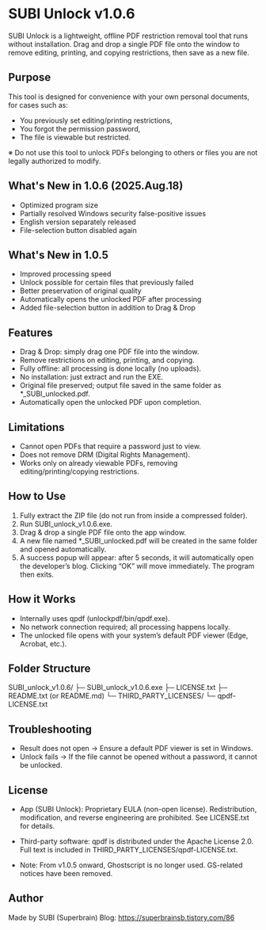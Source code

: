 SUBI Unlock v1.0.6
==================

SUBI Unlock is a lightweight, offline PDF restriction removal tool that runs without installation.
Drag and drop a single PDF file onto the window to remove editing, printing, and copying restrictions, then save as a new file.

Purpose
-------
This tool is designed for convenience with your own personal documents, for cases such as:
- You previously set editing/printing restrictions,
- You forgot the permission password,
- The file is viewable but restricted.

※ Do not use this tool to unlock PDFs belonging to others or files you are not legally authorized to modify.

What's New in 1.0.6 (2025.Aug.18)
---------------------------------
- Optimized program size
- Partially resolved Windows security false-positive issues
- English version separately released
- File-selection button disabled again

What's New in 1.0.5
-------------------
- Improved processing speed
- Unlock possible for certain files that previously failed
- Better preservation of original quality
- Automatically opens the unlocked PDF after processing
- Added file-selection button in addition to Drag & Drop

Features
--------
- Drag & Drop: simply drag one PDF file into the window.
- Remove restrictions on editing, printing, and copying.
- Fully offline: all processing is done locally (no uploads).
- No installation: just extract and run the EXE.
- Original file preserved; output file saved in the same folder as *_SUBI_unlocked.pdf.
- Automatically open the unlocked PDF upon completion.

Limitations
-----------
- Cannot open PDFs that require a password just to view.
- Does not remove DRM (Digital Rights Management).
- Works only on already viewable PDFs, removing editing/printing/copying restrictions.

How to Use
----------
1. Fully extract the ZIP file (do not run from inside a compressed folder).
2. Run SUBI_unlock_v1.0.6.exe.
3. Drag & drop a single PDF file onto the app window.
4. A new file named *_SUBI_unlocked.pdf will be created in the same folder and opened automatically.
5. A success popup will appear: after 5 seconds, it will automatically open the developer’s blog. Clicking “OK” will move immediately. The program then exits.

How it Works
------------
- Internally uses qpdf (unlockpdf/bin/qpdf.exe).
- No network connection required; all processing happens locally.
- The unlocked file opens with your system’s default PDF viewer (Edge, Acrobat, etc.).

Folder Structure
----------------
SUBI_unlock_v1.0.6/
├─ SUBI_unlock_v1.0.6.exe
├─ LICENSE.txt
├─ README.txt (or README.md)
└─ THIRD_PARTY_LICENSES/
   └─ qpdf-LICENSE.txt

Troubleshooting
---------------
- Result does not open → Ensure a default PDF viewer is set in Windows.
- Unlock fails → If the file cannot be opened without a password, it cannot be unlocked.

License
-------
- App (SUBI Unlock): Proprietary EULA (non-open license).
  Redistribution, modification, and reverse engineering are prohibited.
  See LICENSE.txt for details.

- Third-party software: qpdf is distributed under the Apache License 2.0.
  Full text is included in THIRD_PARTY_LICENSES/qpdf-LICENSE.txt.

- Note: From v1.0.5 onward, Ghostscript is no longer used. GS-related notices have been removed.

Author
------
Made by SUBI (Superbrain)
Blog: https://superbrainsb.tistory.com/86
